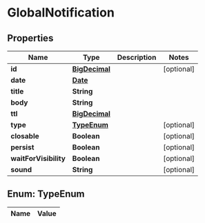 
# GlobalNotification

## Properties
Name | Type | Description | Notes
------------ | ------------- | ------------- | -------------
**id** | [**BigDecimal**](BigDecimal.md) |  |  [optional]
**date** | [**Date**](Date.md) |  | 
**title** | **String** |  | 
**body** | **String** |  | 
**ttl** | [**BigDecimal**](BigDecimal.md) |  | 
**type** | [**TypeEnum**](#TypeEnum) |  |  [optional]
**closable** | **Boolean** |  |  [optional]
**persist** | **Boolean** |  |  [optional]
**waitForVisibility** | **Boolean** |  |  [optional]
**sound** | **String** |  |  [optional]


<a name="TypeEnum"></a>
## Enum: TypeEnum
Name | Value
---- | -----



